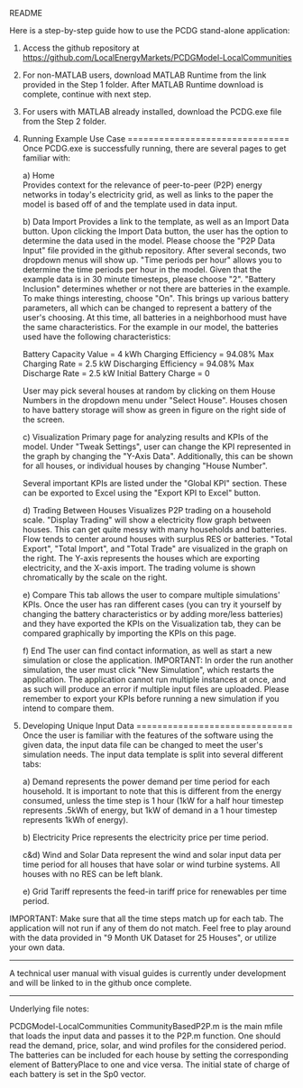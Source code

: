 README

Here is a step-by-step guide how to use the PCDG stand-alone application:

1) Access the github repository at https://github.com/LocalEnergyMarkets/PCDGModel-LocalCommunities

2) For non-MATLAB users, download MATLAB Runtime from the link provided in the Step 1 folder.
After MATLAB Runtime download is complete, continue with next step. 

3) For users with MATLAB already installed, download the PCDG.exe file from the Step 2 folder.

4) Running Example Use Case
===============================
Once PCDG.exe is successfully running, there are several pages to get familiar with:

	a) Home  
	Provides context for the relevance of peer-to-peer (P2P) energy networks in today's electricity 
	grid, as well as links to the paper the model is based off of and the template used in data input.
	
	b) Data Import 
	Provides a link to the template, as well as an Import Data button. Upon clicking the
	Import Data button, the user has the option to determine the data used in the model. Please choose the 
	"P2P Data Input" file provided in the github repository. After several seconds, two dropdown menus will show up. 
	"Time periods per hour" allows you to determine the time periods per hour in the model. Given that the example data
	is in 30 minute timesteps, please choose "2". "Battery Inclusion" determines whether or not there are batteries in the
 	example. To make things interesting, choose "On". 
	This brings up various battery parameters, all which can be changed to represent a battery of the user's choosing. At 
	this time, all batteries in a neighborhood must have the same characteristics. For the example in our model, the 
	batteries used have the following characteristics:

	Battery Capacity Value = 4 kWh
	Charging Efficiency = 94.08%
	Max Charging Rate = 2.5 kW
	Discharging Efficiency = 94.08%
	Max Discharge Rate = 2.5 kW
	Initial Battery Charge = 0

	User may pick several houses at random by clicking on them House Numbers in the dropdown menu under "Select House".
	Houses chosen to have battery storage will show as green in figure on the right side of the screen.

	c) Visualization 
	Primary page for analyzing results and KPIs of the model. Under "Tweak Settings", user can change
	the KPI represented in the graph by changing the "Y-Axis Data". Additionally, this can be shown for all houses, or 
	individual houses by changing "House Number".

	Several important KPIs are listed under the "Global KPI" section. These can be exported to Excel using the "Export KPI to Excel" button. 

	d) Trading Between Houses 
	Visualizes P2P trading on a household scale. "Display Trading" will show a electricity 
	flow graph between houses. This can get quite messy with many households and batteries. Flow tends to center around 
	houses with surplus RES or batteries. "Total Export", "Total Import", and "Total Trade" are visualized in the graph on the right. 
	The Y-axis represents the houses which are exporting electricity, and the X-axis import. The trading volume is shown chromatically 
	by the scale on the right. 

	e) Compare
	This tab allows the user to compare multiple simulations' KPIs. Once the user has ran different cases (you can try it 
	yourself by changing the battery characteristics or by adding more/less batteries) and they have exported the KPIs 
  	on the Visualization tab, they can be compared graphically by importing the KPIs on this page. 

	f) End 
	The user can find contact information, as well as start a new simulation or close the application.
	IMPORTANT: In order the run another simulation, the user must click "New Simulation", which 
	restarts the application. The application cannot run multiple instances at once, and as such 
	will produce an error if multiple input files are uploaded. Please remember to export your KPIs 
	before running a new simulation if you intend to compare them.



5) Developing Unique Input Data
==============================
Once the user is familiar with the features of the software using the given data, the input data file can be changed to meet 
the user's simulation needs. The input data template is split into several different tabs:

	a) Demand represents the power demand per time period for each household. It is important to note that this is different
	from the energy consumed, unless the time step is 1 hour (1kW for a half hour timestep represents .5kWh of energy,
	but 1kW of demand in a 1 hour timestep represents 1kWh of energy).

	b) Electricity Price represents the electricity price per time period.

	c&d) Wind and Solar Data represent the wind and solar input data per time period for all houses that have solar or
	wind turbine systems. All houses with no RES can be left blank. 

	e) Grid Tariff represents the feed-in tariff price for renewables per time period.

IMPORTANT: Make sure that all the time steps match up for each tab. The application will not run if any of them do not match.
Feel free to play around with the data provided in "9 Month UK Dataset for 25 Houses", or utilize your own data.

------------------------------------

A technical user manual with visual guides is currently under development and will be linked to in the github once complete.

-----------------------------------

Underlying file notes:

PCDGModel-LocalCommunities
CommunityBasedP2P.m is the main mfile that loads the input data and passes it to the P2P.m function. 
One should read the demand, price, solar, and wind profiles for the considered period. 
The batteries can be included for each house by setting the corresponding element of BatteryPlace to one and vice versa. 
The initial state of charge of each battery is set in the Sp0 vector.